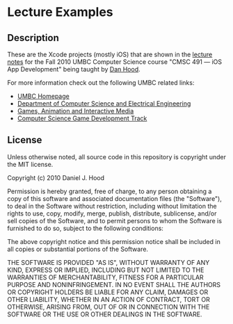 Lecture Examples
================

Description
-----------

These are the Xcode projects (mostly iOS) that are shown in the
[lecture notes](http://cs491f10.wordpress.com/category/lectures/) for
the Fall 2010 UMBC Computer Science course "CMSC 491 — iOS App
Development" being taught by [Dan Hood](http://userpages.umbc.edu/~dhood2/).

For more information check out the following UMBC related links:

 * [UMBC Homepage](http://www.umbc.edu/)
 * [Department of Computer Science and Electrical Engineering](http://www.csee.umbc.edu/)
 * [Games, Animation and Interactive Media](http://umbcgaim.wordpress.com/)
 * [Computer Science Game Development Track](http://gaim.umbc.edu/cmsc/)

License
-------

Unless otherwise noted, all source code in this repository is copyright
under the MIT license.

Copyright (c) 2010 Daniel J. Hood

Permission is hereby granted, free of charge, to any person obtaining a copy
of this software and associated documentation files (the "Software"), to deal
in the Software without restriction, including without limitation the rights
to use, copy, modify, merge, publish, distribute, sublicense, and/or sell
copies of the Software, and to permit persons to whom the Software is
furnished to do so, subject to the following conditions:

The above copyright notice and this permission notice shall be included in
all copies or substantial portions of the Software.

THE SOFTWARE IS PROVIDED "AS IS", WITHOUT WARRANTY OF ANY KIND, EXPRESS OR
IMPLIED, INCLUDING BUT NOT LIMITED TO THE WARRANTIES OF MERCHANTABILITY,
FITNESS FOR A PARTICULAR PURPOSE AND NONINFRINGEMENT. IN NO EVENT SHALL THE
AUTHORS OR COPYRIGHT HOLDERS BE LIABLE FOR ANY CLAIM, DAMAGES OR OTHER
LIABILITY, WHETHER IN AN ACTION OF CONTRACT, TORT OR OTHERWISE, ARISING FROM,
OUT OF OR IN CONNECTION WITH THE SOFTWARE OR THE USE OR OTHER DEALINGS IN
THE SOFTWARE.

